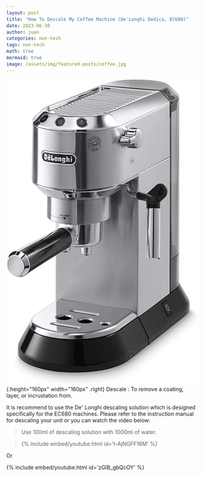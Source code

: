 ```yaml
---
layout: post
title: "How To Descale My Coffee Machine (De'Longhi Dedica, EC680)"
date: 2023-06-30
author: juan
categories: non-tech
tags: non-tech
math: true
mermaid: true
image: /assets/img/featured-posts/coffee.jpg
---
```


![coffee maker De'Longhi Dedica, EC680](/assets/img/home/coffee-maker.jpg){:height="160px" width="160px" .right}
Descale
: To remove a coating, layer, or incrustation from.

It is recommend to use the De' Longhi descaling solution which is designed specifically for the EC680 machines. Please refer to the instruction manual for descaling your unit or you can watch the video below:

> Use 100ml of descaling solution with 1000ml of water.

> {% include embed/youtube.html id='t-AjNGFF16M' %}

Or

{% include embed/youtube.html id='zGIB_gbQcOY' %}
